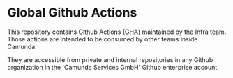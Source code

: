 # Global Github Actions

This repository contains Github Actions (GHA) maintained by the Infra team. Those actions are intended to be consumed by other teams inside Camunda.

They are accessible from private and internal repositories in any Github organization in the 'Camunda Services GmbH' Github enterprise account.
